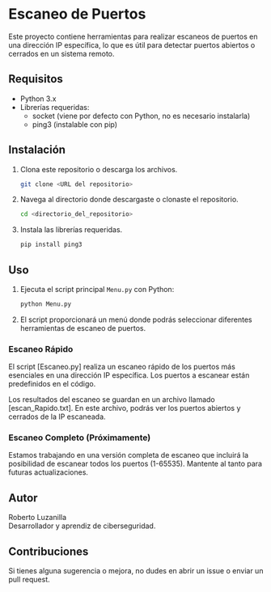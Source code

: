# Escaneo de Puertos

Este proyecto contiene herramientas para realizar escaneos de puertos en una dirección IP específica, lo que es útil para detectar puertos abiertos o cerrados en un sistema remoto.

## Requisitos

- Python 3.x
- Librerías requeridas:
    - socket (viene por defecto con Python, no es necesario instalarla)
    - ping3 (instalable con pip)

## Instalación

1. Clona este repositorio o descarga los archivos.

    ```bash
    git clone <URL del repositorio>
    ```

2. Navega al directorio donde descargaste o clonaste el repositorio.

    ```bash
    cd <directorio_del_repositorio>
    ```

3. Instala las librerías requeridas.

    ```bash
    pip install ping3
    ```

## Uso
    
1. Ejecuta el script principal `Menu.py` con Python:

    ```bash
    python Menu.py
    ```

2. El script proporcionará un menú donde podrás seleccionar diferentes herramientas de escaneo de puertos.

### Escaneo Rápido

El script [Escaneo.py] realiza un escaneo rápido de los puertos más esenciales en una dirección IP específica. Los puertos a escanear están predefinidos en el código.

Los resultados del escaneo se guardan en un archivo llamado [escan_Rapido.txt]. En este archivo, podrás ver los puertos abiertos y cerrados de la IP escaneada.

### Escaneo Completo (Próximamente)

Estamos trabajando en una versión completa de escaneo que incluirá la posibilidad de escanear todos los puertos (1-65535). Mantente al tanto para futuras actualizaciones.

## Autor

Roberto Luzanilla  
Desarrollador y aprendiz de ciberseguridad.

## Contribuciones

Si tienes alguna sugerencia o mejora, no dudes en abrir un issue o enviar un pull request.